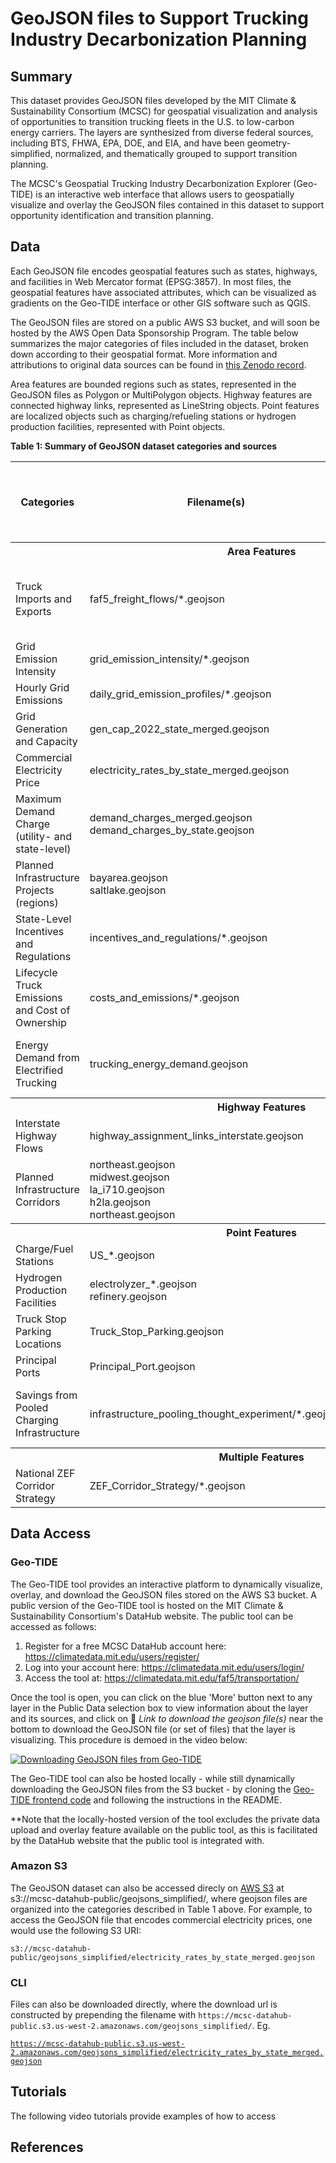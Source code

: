 # GeoJSON files to Support Trucking Industry Decarbonization Planning

## Summary
This dataset provides GeoJSON files developed by the MIT Climate & Sustainability Consortium (MCSC) for geospatial visualization and analysis of opportunities to transition trucking fleets in the U.S. to low-carbon energy carriers. The layers are synthesized from diverse federal sources, including BTS, FHWA, EPA, DOE, and EIA, and have been geometry-simplified, normalized, and thematically grouped to support transition planning. 

The MCSC's Geospatial Trucking Industry Decarbonization Explorer (Geo-TIDE) is an interactive web interface that allows users to geospatially visualize and overlay the GeoJSON files contained in this dataset to support opportunity identification and transition planning. 

## Data

Each GeoJSON file encodes geospatial features such as states, highways, and facilities in Web Mercator format (EPSG:3857). In most files, the geospatial features have associated attributes, which can be visualized as gradients on the Geo-TIDE interface or other GIS software such as QGIS.  

The GeoJSON files are stored on a public AWS S3 bucket, and will soon be hosted by the AWS Open Data Sponsorship Program. The table below summarizes the major categories of files included in the dataset, broken down according to their geospatial format. More information and attributions to original data sources can be found in [this Zenodo record](https://zenodo.org/records/15851359).

Area features are bounded regions such as states, represented in the GeoJSON files as Polygon or MultiPolygon objects. Highway features are connected highway links, represented as LineString objects. Point features are localized objects such as charging/refueling stations or hydrogen production facilities, represented with Point objects.

**Table 1: Summary of GeoJSON dataset categories and sources**
<table>
  <thead>
    <tr>
      <th>Categories</th>
      <th>Filename(s)</th>
      <th>Original Data Source(s)</th>
      <th>Reference Section in the <a href=https://dspace.mit.edu/handle/1721.1/159069>Geo-TIDE Technical Guide</a></th>
    </tr>
  </thead>
  <tbody>
    <tr><th colspan="4">Area Features</th></tr>
    <tr>
      <td>Truck Imports and Exports</td>
      <td>faf5_freight_flows/*.geojson</td>
      <td>Freight Analysis Framework (ORNL, BTS, FHWA), VIUS (BTS) GREET Lifecycle Model (ANL) </td>
      <td>2.2.2, 2.2.3, 2.2, 5</td>
    </tr>
    <tr>
      <td>Grid Emission Intensity</td>
      <td>grid_emission_intensity/*.geojson</td>
      <td>eGRID (EPA)</td>
      <td>2.4.1</td>
    </tr>
    <tr>
      <td>Hourly Grid Emissions</td>
      <td>daily_grid_emission_profiles/*.geojson</td>
      <td>Electricity Maps</td>
      <td>2.4.2</td>
    </tr>
    <tr>
      <td>Grid Generation and Capacity</td>
      <td>gen_cap_2022_state_merged.geojson</td>
      <td>EIA</td>
      <td>2.6, 7</td>
    </tr>
    <tr>
      <td>Commercial Electricity Price</td>
      <td>electricity_rates_by_state_merged.geojson</td>
      <td>EIA</td>
      <td>2.4.1</td>
    </tr>
    <tr>
      <td>Maximum Demand Charge (utility- and state-level)</td>
      <td>demand_charges_merged.geojson<br>demand_charges_by_state.geojson</td>
      <td>NREL</td>
      <td>2.4.1</td>
    </tr>
    <tr>
      <td>Planned Infrastructure Projects (regions)</td>
      <td>bayarea.geojson<br>saltlake.geojson</td>
      <td>DOE</td>
      <td>2.3.1</td>
    </tr>
    <tr>
      <td>State-Level Incentives and Regulations</td>
      <td>incentives_and_regulations/*.geojson</td>
      <td>AFDC (DOE EERE)</td>
      <td>2.5</td>
    </tr>
    <tr>
      <td>Lifecycle Truck Emissions and Cost of Ownership</td>
      <td>costs_and_emissions/*.geojson</td>
      <td>NACFE, eGRID (EPA), EIA, ICCT, Minnesota DOT, motormatchup.com, notateslaapp.com </td>
      <td>2.4.3, 6</td>
    </tr>
    <tr>
      <td>Energy Demand from Electrified Trucking</td>
      <td>trucking_energy_demand.geojson</td>
      <td>Freight Analysis Framework (ORNL, BTS, FHWA) & sources listed in above row</td>
      <td>2.6, 7</td>
    </tr>
    <tr><th colspan="4">Highway Features</th></tr>
    <tr>
      <td>Interstate Highway Flows</td>
      <td>highway_assignment_links_interstate.geojson</td>
      <td>Freight Analysis Framework (ORNL, BTS, FHWA)</td>
      <td>2.2.1</td>
    </tr>
    <tr>
      <td>Planned Infrastructure Corridors</td>
      <td>northeast.geojson<br>midwest.geojson<br>la_i710.geojson<br>h2la.geojson<br>northeast.geojson</td>
      <td>DOE</td>
      <td>2.3.1</td>
    </tr>
    <tr><th colspan="4">Point Features</th></tr>
    <tr>
      <td>Charge/Fuel Stations</td>
      <td>US_*.geojson</td>
      <td>AFDC (DOE EERE)</td>
      <td>2.3.3</td>
    </tr>
    <tr>
      <td>Hydrogen Production Facilities</td>
      <td>electrolyzer_*.geojson<br>refinery.geojson</td>
      <td>DOE, PNNL</td>
      <td>2.3.4</td>
    </tr>
    <tr>
      <td>Truck Stop Parking Locations</td>
      <td>Truck_Stop_Parking.geojson</td>
      <td>BTS</td>
      <td>2.3.5</td>
    </tr>
    <tr>
      <td>Principal Ports</td>
      <td>Principal_Port.geojson</td>
      <td>BTS</td>
      <td>2.3.5</td>
    </tr>
    <tr>
      <td>Savings from Pooled Charging Infrastructure</td>
      <td>infrastructure_pooling_thought_experiment/*.geojson</td>
      <td>Freight Analysis Framework (ORNL, BTS, FHWA)</td>
      <td>None (see instead: <a href="https://dspace.mit.edu/handle/1721.1/153617">MacDonell & Borrero, 2024</a>)</td>
    </tr>
    <tr><th colspan="4">Multiple Features</th></tr>
    <tr>
      <td>National ZEF Corridor Strategy</td>
      <td>ZEF_Corridor_Strategy/*.geojson</td>
      <td>DOE, Joint Office of Energy and Transportation</td>
      <td>2.3.2</td>
    </tr>
  </tbody>
</table>

## Data Access

### Geo-TIDE

The Geo-TIDE tool provides an interactive platform to dynamically visualize, overlay, and download the GeoJSON files stored on the AWS S3 bucket. A public version of the Geo-TIDE tool is hosted on the MIT Climate & Sustainability Consortium's DataHub website. The public tool can be accessed as follows:

1. Register for a free MCSC DataHub account here: https://climatedata.mit.edu/users/register/
2. Log into your account here: https://climatedata.mit.edu/users/login/
3. Access the tool at: https://climatedata.mit.edu/faf5/transportation/

Once the tool is open, you can click on the blue 'More' button next to any layer in the Public Data selection box to view information about the layer and its sources, and click on 🔗 *Link to download the geojson file(s)* near the bottom to download the GeoJSON file (or set of files) that the layer is visualizing. This procedure is demoed in the video below:

[![Downloading GeoJSON files from Geo-TIDE](https://img.youtube.com/vi/k-r20hzqPz0/hqdefault.jpg)](https://www.youtube.com/watch?v=k-r20hzqPz0)

The Geo-TIDE tool can also be hosted locally - while still dynamically downloading the GeoJSON files from the S3 bucket - by cloning the [Geo-TIDE frontend code](https://github.com/mcsc-impact-climate/Geo-TIDE) and following the instructions in the README. 

**Note that the locally-hosted version of the tool excludes the private data upload and overlay feature available on the public tool, as this is facilitated by the DataHub website that the public tool is integrated with. 

### Amazon S3

The GeoJSON dataset can also be accessed direcly on [AWS S3](https://aws.amazon.com/s3/) at s3://mcsc-datahub-public/geojsons_simplified/, where geojson files are organized into the categories described in Table 1 above. For example, to access the GeoJSON file that encodes commercial electricity prices, one would use the following S3 URI:

`s3://mcsc-datahub-public/geojsons_simplified/electricity_rates_by_state_merged.geojson`

### CLI

Files can also be downloaded directly, where the download url is constructed by prepending the filename with `https://mcsc-datahub-public.s3.us-west-2.amazonaws.com/geojsons_simplified/`. Eg.

[`https://mcsc-datahub-public.s3.us-west-2.amazonaws.com/geojsons_simplified/electricity_rates_by_state_merged.geojson`](https://mcsc-datahub-public.s3.us-west-2.amazonaws.com/geojsons_simplified/electricity_rates_by_state_merged.geojson)



## Tutorials

The following video tutorials provide examples of how to access 

## References


